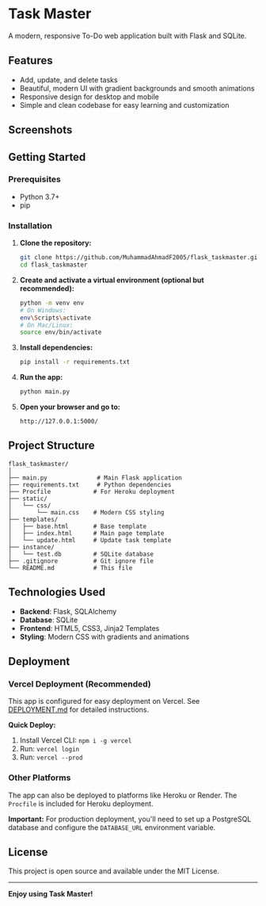# Task Master

A modern, responsive To-Do web application built with Flask and SQLite.

## Features

- Add, update, and delete tasks
- Beautiful, modern UI with gradient backgrounds and smooth animations
- Responsive design for desktop and mobile
- Simple and clean codebase for easy learning and customization

## Screenshots

<!-- Add screenshots here after deployment -->

## Getting Started

### Prerequisites

- Python 3.7+
- pip

### Installation

1. **Clone the repository:**
   ```bash
   git clone https://github.com/MuhammadAhmadF2005/flask_taskmaster.git
   cd flask_taskmaster
   ```

2. **Create and activate a virtual environment (optional but recommended):**
   ```bash
   python -m venv env
   # On Windows:
   env\Scripts\activate
   # On Mac/Linux:
   source env/bin/activate
   ```

3. **Install dependencies:**
   ```bash
   pip install -r requirements.txt
   ```

4. **Run the app:**
   ```bash
   python main.py
   ```

5. **Open your browser and go to:**
   ```
   http://127.0.0.1:5000/
   ```

## Project Structure

```
flask_taskmaster/
│
├── main.py              # Main Flask application
├── requirements.txt     # Python dependencies
├── Procfile            # For Heroku deployment
├── static/
│   └── css/
│       └── main.css    # Modern CSS styling
├── templates/
│   ├── base.html       # Base template
│   ├── index.html      # Main page template
│   └── update.html     # Update task template
├── instance/
│   └── test.db         # SQLite database
├── .gitignore          # Git ignore file
└── README.md           # This file
```

## Technologies Used

- **Backend**: Flask, SQLAlchemy
- **Database**: SQLite
- **Frontend**: HTML5, CSS3, Jinja2 Templates
- **Styling**: Modern CSS with gradients and animations

## Deployment

### Vercel Deployment (Recommended)

This app is configured for easy deployment on Vercel. See [DEPLOYMENT.md](DEPLOYMENT.md) for detailed instructions.

**Quick Deploy:**
1. Install Vercel CLI: `npm i -g vercel`
2. Run: `vercel login`
3. Run: `vercel --prod`

### Other Platforms

The app can also be deployed to platforms like Heroku or Render. The `Procfile` is included for Heroku deployment.

**Important:** For production deployment, you'll need to set up a PostgreSQL database and configure the `DATABASE_URL` environment variable.

## License

This project is open source and available under the MIT License.

---

**Enjoy using Task Master!** 